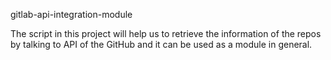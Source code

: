 gitlab-api-integration-module

The script in this project will help us to retrieve the information of the repos by talking to API of the GitHub and it can be used as a module in general.
